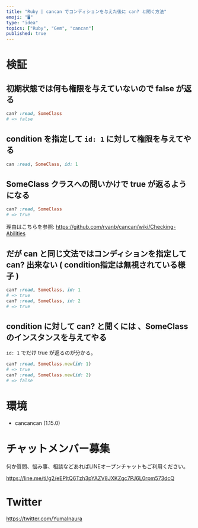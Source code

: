 ```yaml
---
title: "Ruby | cancan でコンディションを与えた後に can? と聞く方法"
emoji: "🖥"
type: "idea"
topics: ["Ruby", "Gem", "cancan"]
published: true
---
```


# 検証

## 初期状態では何も権限を与えていないので false が返る

```rb
can? :read, SomeClass
# => false
```

## condition を指定して `id: 1` に対して権限を与えてやる

```rb
can :read, SomeClass, id: 1
```

## SomeClass クラスへの問いかけで true が返るようになる

```rb
can? :read, SomeClass
# => true
```

理由はこちらを参照: https://github.com/ryanb/cancan/wiki/Checking-Abilities

## だが can と同じ文法ではコンディションを指定して can? 出来ない ( condition指定は無視されている様子 )

```rb
can? :read, SomeClass, id: 1
# => true
can? :read, SomeClass, id: 2
# => true
```

## condition に対して can? と聞くには 、SomeClass のインスタンスを与えてやる

`id: 1` でだけ true が返るのが分かる。

```rb
can? :read, SomeClass.new(id: 1)
# => true
can? :read, SomeClass.new(id: 2)
# => false
```

# 環境

- cancancan (1.15.0)








<!-- Update From Qiita API -->

# チャットメンバー募集


何か質問、悩み事、相談などあればLINEオープンチャットもご利用ください。

https://line.me/ti/g2/eEPltQ6Tzh3pYAZV8JXKZqc7PJ6L0rpm573dcQ





# Twitter


https://twitter.com/YumaInaura


<!-- Update From Qiita API -->


